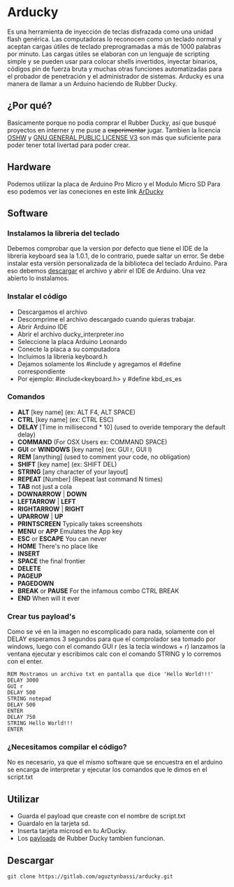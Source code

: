 # Arducky

Es una herramienta de inyección de teclas disfrazada como una unidad flash genérica. Las computadoras lo reconocen como un teclado normal y aceptan cargas útiles de teclado preprogramadas a más de 1000 palabras por minuto.
Las cargas útiles se elaboran con un lenguaje de scripting simple y se pueden usar para colocar shells invertidos, inyectar binarios, códigos pin de fuerza bruta y muchas otras funciones automatizadas para el probador de penetración y el administrador de sistemas.
Arducky es una manera de llamar a un Arduino haciendo de Rubber Ducky.

## ¿Por qué?

Basicamente porque no podia comprar el Rubber Ducky, así que busqué proyectos en interner y me puse a ~~experimentar~~ jugar.
Tambien la licencia [OSHW](https://www.oshwa.org/definition/spanish/) y [GNU GENERAL PUBLIC LICENSE V3](https://www.gnu.org/licenses/gpl-3.0.txt) son más que suficiente para poder tener total livertad para poder crear.

## Hardware

Podemos utilizar la placa de Arduino Pro Micro y el Modulo Micro SD
Para eso podemos ver las coneciones en este link [ArDucky](https://nohaybackup.blogspot.com/2018/02/arducky.html)

## Software

### Instalamos la libreria del teclado

Debemos comprobar que la version por defecto que tiene el IDE de la libreria keyboard sea la 1.0.1, de lo contrario, puede saltar un error.
Se debe instalar esta versión personalizada de la biblioteca del teclado Arduino. Para eso debemos [descargar](https://github.com/ernesto-xload/arduino_keyboardlib) el archivo y abrir el IDE de Arduino.
Una vez abierto lo instalamos.

### Instalar el código

* Descargamos el archivo
* Descomprime el archivo descargado cuando quieras trabajar.
* Abrir Arduino IDE
* Abrir el archivo ducky_interpreter.ino
* Seleccione la placa Arduino Leonardo
* Conecte la placa a su computadora
* Incluimos la libreria keyboard.h
* Dejamos solamente los #include y agregamos el #define correspondiente
* Por ejemplo: #include<keyboard.h> y #define kbd_es_es

### Comandos

* **ALT** [key name] (ex: ALT F4, ALT SPACE)
* **CTRL** [key name] (ex: CTRL ESC)
* **DELAY** [Time in millisecond * 10] (used to overide temporary the default delay)
* **COMMAND** (For OSX Users ex: COMMAND SPACE)
* **GUI** or **WINDOWS** [key name] (ex: GUI r, GUI l)
* **REM** [anything] (used to comment your code, no obligation)
* **SHIFT** [key name] (ex: SHIFT DEL)
* **STRING** [any character of your layout]
* **REPEAT** [Number] (Repeat last command N times)
* **TAB** not just a cola
* **DOWNARROW** | **DOWN**
* **LEFTARROW** | **LEFT**
* **RIGHTARROW** | **RIGHT**
* **UPARROW** | **UP**
* **PRINTSCREEN** Typically takes screenshots
* **MENU** or **APP** Emulates the App key
* **ESC** or **ESCAPE** You can never
* **HOME** There's no place like
* **INSERT**
* **SPACE** the final frontier
* **DELETE**
* **PAGEUP**
* **PAGEDOWN**
* **BREAK** or **PAUSE** For the infamous combo CTRL BREAK
* **END** When will it ever

### Crear tus payload's

Como se vé en la imagen no escomplicado para nada, solamente con el DELAY esperamos 3 segundos para que el comprolador sea tomado por windows, luego con el comando GUI r (es la tecla windows + r) lanzamos la ventana ejecutar y escribimos calc con el comando STRING y lo corremos con el enter.

```shell
REM Mostramos un archivo txt en pantalla que dice 'Hello World!!!'
DELAY 3000
GUI r
DELAY 500
STRING notepad
DELAY 500
ENTER
DELAY 750
STRING Hello World!!!
ENTER
```

### ¿Necesitamos compilar el código?

No es necesario, ya que el mismo software que se encuestra en el arduino se encarga de interpretar y ejecutar los comandos que le dimos en el script.txt

## Utilizar

* Guarda el payload que creaste con el nombre de script.txt
* Guardalo en la tarjeta sd.
* Inserta tarjeta microsd en tu ArDucky.
* Los [payloads](https://github.com/hak5darren/USB-Rubber-Ducky/wiki/Payloads) de Rubber Ducky tambien funcionan.

## Descargar

```shell
git clone https://gitlab.com/aguztynbassi/arducky.git
```